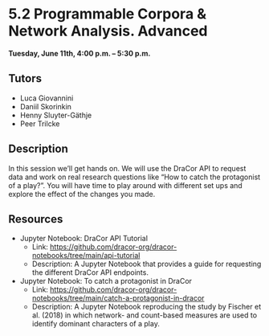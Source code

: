 # 5.2 Programmable Corpora & Network Analysis. Advanced	

**Tuesday, June 11th, 4:00 p.m. – 5:30 p.m.**

## Tutors
- Luca Giovannini 
- Daniil Skorinkin 
- Henny Sluyter-Gäthje
- Peer Trilcke

## Description 
In this session we’ll get hands on. We will use the DraCor API to request data and 
work on real research questions like “How to catch the protagonist of a play?”. You will have time to play around with different set ups and explore the effect of the changes you made.

## Resources
- Jupyter Notebook: DraCor API Tutorial
	- Link: https://github.com/dracor-org/dracor-notebooks/tree/main/api-tutorial
	- Description: A Jupyter Notebook that provides a guide for requesting the different DraCor API endpoints. 
- Jupyter Notebook: To catch a protagonist in DraCor
	- Link: https://github.com/dracor-org/dracor-notebooks/tree/main/catch-a-protagonist-in-dracor
	- Description: A Jupyter Notebook reproducing the study by Fischer et al. (2018) in which network- and count-based measures are used to identify dominant characters of a play.